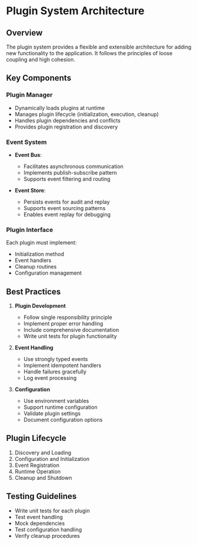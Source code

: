 # Plugin System Architecture

## Overview
The plugin system provides a flexible and extensible architecture for adding new functionality to the application. It follows the principles of loose coupling and high cohesion.

## Key Components

### Plugin Manager
- Dynamically loads plugins at runtime
- Manages plugin lifecycle (initialization, execution, cleanup)
- Handles plugin dependencies and conflicts
- Provides plugin registration and discovery

### Event System
- **Event Bus**: 
  - Facilitates asynchronous communication
  - Implements publish-subscribe pattern
  - Supports event filtering and routing
  
- **Event Store**:
  - Persists events for audit and replay
  - Supports event sourcing patterns
  - Enables event replay for debugging

### Plugin Interface
Each plugin must implement:
- Initialization method
- Event handlers
- Cleanup routines
- Configuration management

## Best Practices
1. **Plugin Development**
   - Follow single responsibility principle
   - Implement proper error handling
   - Include comprehensive documentation
   - Write unit tests for plugin functionality

2. **Event Handling**
   - Use strongly typed events
   - Implement idempotent handlers
   - Handle failures gracefully
   - Log event processing

3. **Configuration**
   - Use environment variables
   - Support runtime configuration
   - Validate plugin settings
   - Document configuration options

## Plugin Lifecycle
1. Discovery and Loading
2. Configuration and Initialization
3. Event Registration
4. Runtime Operation
5. Cleanup and Shutdown

## Testing Guidelines
- Write unit tests for each plugin
- Test event handling
- Mock dependencies
- Test configuration handling
- Verify cleanup procedures
